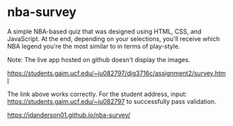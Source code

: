 # nba-survey
A simple NBA-based quiz that was designed using HTML, CSS, and JavaScript. At the end, depending on your selections, you'll receive which NBA legend you're the most similar to in terms of play-style.

Note: The live app hosted on github doesn't display the images. 

https://students.gaim.ucf.edu/~ju082797/dig3716c/assignment2/survey.html

The link above works correctly. For the student address, input: https://students.gaim.ucf.edu/~ju082797 to successfully pass validation.

https://jdanderson01.github.io/nba-survey/
